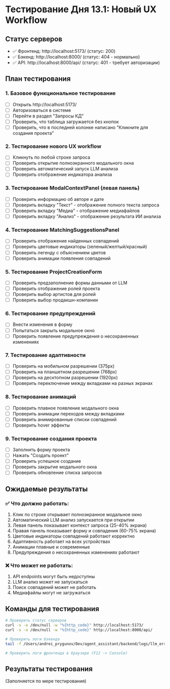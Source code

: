 # Тестирование Дня 13.1: Новый UX Workflow

## Статус серверов
- ✅ Фронтенд: http://localhost:5173/ (статус: 200)
- ✅ Бэкенд: http://localhost:8000/ (статус: 404 - нормально)
- ✅ API: http://localhost:8000/api/ (статус: 401 - требует авторизации)

## План тестирования

### 1. Базовое функциональное тестирование
- [ ] Открыть http://localhost:5173/
- [ ] Авторизоваться в системе
- [ ] Перейти в раздел "Запросы КД"
- [ ] Проверить, что таблица загружается без кнопок
- [ ] Проверить, что в последней колонке написано "Кликните для создания проекта"

### 2. Тестирование нового UX workflow
- [ ] Кликнуть по любой строке запроса
- [ ] Проверить открытие полноэкранного модального окна
- [ ] Проверить автоматический запуск LLM анализа
- [ ] Проверить отображение индикатора анализа

### 3. Тестирование ModalContextPanel (левая панель)
- [ ] Проверить информацию об авторе и дате
- [ ] Проверить вкладку "Текст" - отображение полного текста запроса
- [ ] Проверить вкладку "Медиа" - отображение медиафайлов
- [ ] Проверить вкладку "Анализ" - отображение результата ИИ анализа

### 4. Тестирование MatchingSuggestionsPanel
- [ ] Проверить отображение найденных совпадений
- [ ] Проверить цветовые индикаторы (зеленый/желтый/красный)
- [ ] Проверить легенду с объяснением цветов
- [ ] Проверить анимации появления совпадений

### 5. Тестирование ProjectCreationForm
- [ ] Проверить предзаполнение формы данными от LLM
- [ ] Проверить отображение ролей проекта
- [ ] Проверить выбор артистов для ролей
- [ ] Проверить выбор продакшн-компании

### 6. Тестирование предупреждений
- [ ] Внести изменения в форму
- [ ] Попытаться закрыть модальное окно
- [ ] Проверить появление предупреждения о несохраненных изменениях

### 7. Тестирование адаптивности
- [ ] Проверить на мобильном разрешении (375px)
- [ ] Проверить на планшетном разрешении (768px)
- [ ] Проверить на десктопном разрешении (1920px)
- [ ] Проверить переключение между вкладками на разных экранах

### 8. Тестирование анимаций
- [ ] Проверить плавное появление модального окна
- [ ] Проверить анимации переходов между вкладками
- [ ] Проверить анимированные списки совпадений
- [ ] Проверить hover эффекты

### 9. Тестирование создания проекта
- [ ] Заполнить форму проекта
- [ ] Нажать "Создать проект"
- [ ] Проверить успешное создание
- [ ] Проверить закрытие модального окна
- [ ] Проверить обновление списка запросов

## Ожидаемые результаты

### ✅ Что должно работать:
1. Клик по строке открывает полноэкранное модальное окно
2. Автоматический LLM анализ запускается при открытии
3. Левая панель показывает контекст запроса (25-40% экрана)
4. Правая панель показывает форму и совпадения (60-75% экрана)
5. Цветовые индикаторы совпадений работают корректно
6. Адаптивность работает на всех устройствах
7. Анимации плавные и современные
8. Предупреждения о несохраненных изменениях работают

### ❌ Что может не работать:
1. API endpoints могут быть недоступны
2. LLM анализ может не запускаться
3. Поиск совпадений может не работать
4. Медиафайлы могут не загружаться

## Команды для тестирования

```bash
# Проверить статус серверов
curl -s -o /dev/null -w "%{http_code}" http://localhost:5173/
curl -s -o /dev/null -w "%{http_code}" http://localhost:8000/api/

# Проверить логи бэкенда
tail -f /Users/andrei_prygunov/Dev/agent_assistant/backend/logs/llm_errors.log

# Проверить логи фронтенда в браузере (F12 -> Console)
```

## Результаты тестирования
(Заполняется по мере тестирования)
